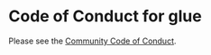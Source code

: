 # Code of Conduct for glue

Please see the [Community Code of Conduct](https://www.finos.org/code-of-conduct).
